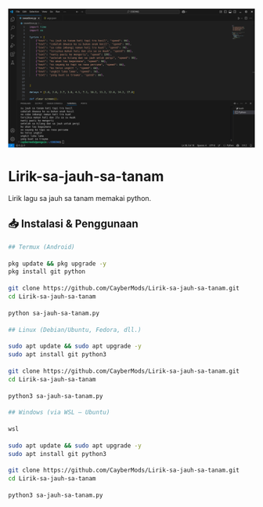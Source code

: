 ![Preview Lirik](./foto/screenshot.png)
# Lirik-sa-jauh-sa-tanam
Lirik lagu sa jauh sa tanam memakai python.
## 📥 Instalasi & Penggunaan
```bash
## Termux (Android)

pkg update && pkg upgrade -y
pkg install git python

git clone https://github.com/CayberMods/Lirik-sa-jauh-sa-tanam.git
cd Lirik-sa-jauh-sa-tanam

python sa-jauh-sa-tanam.py

## Linux (Debian/Ubuntu, Fedora, dll.)

sudo apt update && sudo apt upgrade -y
sudo apt install git python3

git clone https://github.com/CayberMods/Lirik-sa-jauh-sa-tanam.git
cd Lirik-sa-jauh-sa-tanam

python3 sa-jauh-sa-tanam.py

## Windows (via WSL – Ubuntu)

wsl

sudo apt update && sudo apt upgrade -y
sudo apt install git python3

git clone https://github.com/CayberMods/Lirik-sa-jauh-sa-tanam.git
cd Lirik-sa-jauh-sa-tanam

python3 sa-jauh-sa-tanam.py
